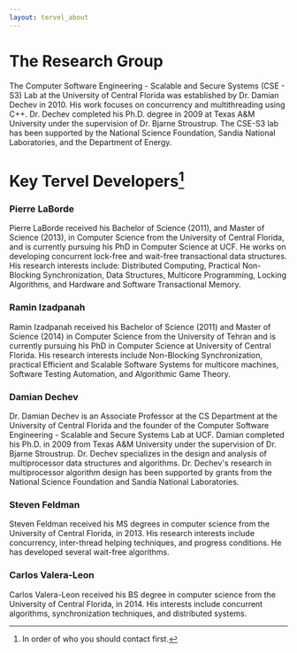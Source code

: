 ```yaml
---
layout: tervel_about
---
```


# The Research Group

The Computer Software Engineering - Scalable and Secure Systems (CSE - S3) Lab at the University of Central Florida was established by Dr. Damian Dechev in 2010. His work focuses on concurrency and multithreading using C++. Dr. Dechev completed his Ph.D. degree in 2009 at Texas A&M University under the supervision of Dr. Bjarne Stroustrup. The CSE-S3 lab has been supported by the National Science Foundation, Sandia National Laboratories, and the Department of Energy.

# Key Tervel Developers[^0]

<h3> Pierre LaBorde </h3>
Pierre LaBorde received his Bachelor of Science (2011), and Master of Science (2013), in Computer Science from the University of Central Florida, and is currently pursuing his PhD in Computer Science at UCF. He works on developing concurrent lock-free and wait-free transactional data structures. His research interests include:
Distributed Computing, Practical Non-Blocking Synchronization, Data Structures, Multicore Programming, Locking Algorithms, and Hardware and Software Transactional Memory.

<h3> Ramin Izadpanah </h3>
Ramin Izadpanah received his Bachelor of Science (2011) and Master of Science (2014) in Computer Science from the University of Tehran and is currently pursuing his PhD in Computer Science at University of Central Florida. His research interests include Non-Blocking Synchronization, practical Efficient and Scalable Software Systems for multicore machines, Software Testing Automation, and Algorithmic Game Theory.

<h3> Damian Dechev</h3>
Dr. Damian Dechev is an Associate Professor at the CS Department at the University of Central Florida and the founder of the Computer Software Engineering - Scalable and Secure Systems Lab at UCF. Damian completed his Ph.D. in 2009 from Texas A&M University under the supervision of Dr. Bjarne Stroustrup. Dr. Dechev specializes in the design and analysis of multiprocessor data structures and algorithms. Dr. Dechev's research in multiprocessor algorithm design has been supported by grants from the National Science Foundation and Sandia National Laboratories.

<h3> Steven Feldman</h3>
Steven Feldman received his MS degrees in computer science from the University of Central Florida, in 2013. His research interests include concurrency, inter-thread helping techniques, and progress conditions.
He has developed several wait-free algorithms.

<h3> Carlos Valera-Leon</h3>
Carlos Valera-Leon received his BS degree in computer science from the University of Central Florida, in 2014. His interests include concurrent algorithms, synchronization techniques, and distributed systems.

[^0]: In order of who you should contact first.
